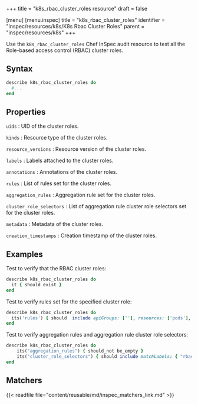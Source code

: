 +++
title = "k8s_rbac_cluster_roles resource"
draft = false



[menu]
  [menu.inspec]
    title = "k8s_rbac_cluster_roles"
    identifier = "inspec/resources/k8s/K8s Rbac Cluster Roles"
    parent = "inspec/resources/k8s"
+++

Use the `k8s_rbac_cluster_roles` Chef InSpec audit resource to test all the Role-based access control (RBAC) cluster roles.

## Syntax

```ruby
describe k8s_rbac_cluster_roles do
  #...
end
```

## Properties

`uids`
: UID of the cluster roles.

`kinds`
: Resource type of the cluster roles.

`resource_versions`
: Resource version of the cluster roles.

`labels`
: Labels attached to the cluster roles.

`annotations`
: Annotations of the cluster roles.

`rules`
: List of rules set for the cluster roles.

`aggregation_rules`
: Aggregation rule set for the cluster roles.

`cluster_role_selectors`
: List of aggregation rule cluster role selectors set for the cluster roles.

`metadata`
: Metadata of the cluster roles.

`creation_timestamps`
: Creation timestamp of the cluster roles.

## Examples

Test to verify that the RBAC cluster roles:

```ruby
describe k8s_rbac_cluster_roles do
  it { should exist }
end
```

Test to verify rules set for the specified cluster role:

```ruby
describe k8s_rbac_cluster_roles do
  its('rules') { should  include apiGroups: [''], resources: ['pods'], verbs: ['get', 'list', 'watch'] }
end
```

Test to verify aggregation rules and aggregation rule cluster role selectors:

```ruby
describe k8s_rbac_cluster_roles do
    its("aggregation_rules") { should_not be_empty }
    its("cluster_role_selectors") { should include matchLabels: { "rbac.example.com/aggregate-to-monitoring": 'true' }  }
end
```

## Matchers

{{< readfile file="content/reusable/md/inspec_matchers_link.md" >}}
